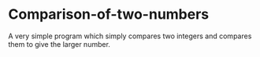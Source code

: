 # Comparison-of-two-numbers
A very simple program which simply compares two integers and compares them to give the larger number.
